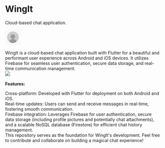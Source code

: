# Winglt

Cloud-based chat application.

<img src="assets/profile.jpg" width="50">

WingIt is a cloud-based chat application built with Flutter for a beautiful and performant user experience across Android and iOS devices. It utilizes Firebase for seamless user authentication, secure data storage, and real-time communication management.\
<img src="https://media.giphy.com/media/v1.Y2lkPTc5MGI3NjExdGNobGd6cGc4ajQwaTBvcDVpam1vc3Z0aTR1OTZ5eG5weXo2ejRzNiZlcD12MV9pbnRlcm5hbF9naWZfYnlfaWQmY3Q9Zw/9VJhJNRgTHH3ThzDPs/giphy.gif" width="250" >


**Features:**

Cross-platform: Developed with Flutter for deployment on both Android and iOS.\
Real-time updates: Users can send and receive messages in real-time, fostering smooth communication.\
Firebase integration: Leverages Firebase for user authentication, secure data storage (including profile pictures and potentially chat attachments), and a scalable NoSQL database (Firestore) for efficient chat history management.\
This repository serves as the foundation for WingIt's development. Feel free to contribute and collaborate on building a magical chat experience!


